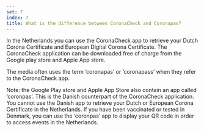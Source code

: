 ```yaml
---
set: 7
index: 7
title: What is the difference between CoronaCheck and Coronapas?
---
```

In the Netherlands you can use the CoronaCheck app to retrieve your Dutch Corona Certificate and European Digital Corona Certificate. The CoronaCheck application can be downloaded free of charge from the Google play store and Apple App store.

The media often uses the term ‘coronapas’ or ‘coronapass’ when they refer to the CoronaCheck app.

Note: the Google Play store and Apple App Store also contain an app called ‘coronpas’. This is the Danish counterpart of the CoronaCheck application. You cannot use the Danish app to retrieve your Dutch or European Corona Certificate in the Netherlands. If you have been vaccinated or tested in Denmark, you can use the ‘coronpas’ app to display your QR code in order to access events in the Netherlands.
